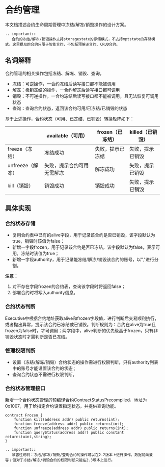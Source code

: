 # 合约管理

本文档描述合约生命周期管理中冻结/解冻/销毁操作的设计方案。

```eval_rst
.. important::
   合约的冻结/解冻/销毁操作支持storagestate的存储模式，不支持mptstate的存储模式。这里提及的合约只限于智能合约，不包括预编译合约、CRUD合约。
```

## 名词解释

合约管理的相关操作包括冻结、解冻、销毁、查询。

- 冻结：可逆操作，一合约冻结后读写接口都不能被调用
- 解冻：撤销冻结的操作，一合约解冻后读写接口都可调用
- 销毁：不可逆操作，一合约冻结后读写接口都不能被调用，且无法恢复可调用状态
- 查询：查询合约状态，返回该合约可用/已冻结/已销毁的状态

基于上述操作，合约状态（可用、已冻结、已销毁）转换矩阵如下：

|                  | available（可用）          | frozen（已冻结） | killed（已销毁） |
| ---------------- | -------------------------- | ---------------- | ---------------- |
| freeze（冻结）   | 冻结成功                   | 失败，提示已冻结 | 失败，提示已销毁 |
| unfreeze（解冻） | 失败，提示合约可用无需解冻 | 解冻成功         | 失败，提示已销毁 |
| kill（销毁）     | 销毁成功                   | 销毁成功         | 失败，提示已销毁 |

## 具体实现

### 合约状态存储

- 复用合约表中已有的alive字段，用于记录该合约是否已销毁，该字段默认为true，销毁时该值为false；
- 新增一字段frozen，用于记录该合约是否已冻结，该字段默认为false，表示可用，冻结时该值为true；
- 新增一字段authority，用于记录能冻结/解冻/销毁该合约的账号，以","进行分割。

**注意：**

1. 对不存在字段frozen的合约表，查询该字段时将返回false；
2. 部署合约时将写入authority信息。

### 合约状态判断

Executive中根据合约地址获取alive和frozen字段值，进行判断后交易顺利执行，或者抛出异常，提示该合约已冻结或已销毁。判断规则为：合约在alive为true且frozen为false时，才可调用；两字段中，alive判断的优先级高于frozen，只有非销毁状态时才需判断是否已冻结。

### 管理权限判断

- 设置（冻结/解冻/销毁）合约状态的操作需进行权限判断，只有authority列表中的账号才能设置该合约的状态；
- 查询合约状态不需进行权限判断。

### 合约状态管理接口

新增一个合约状态管理的预编译合约ContractStatusPrecompiled，地址为0x1007，用于给指定合约设置指定状态，并提供查询功能。

```text
contract Frozen {
    function kill(address addr) public returns(int);
    function freeze(address addr) public returns(int);
    function unfreeze(address addr) public returns(int);
    function queryStatus(address addr) public constant returns(uint,string);
}
```

```eval_rst
.. important::
   兼容性说明：冻结/解冻/销毁/查询合约的操作可以在2.2版本上进行操作，数据前向兼容；但对于冻结/解冻/销毁合约的权限判断只能在2.3版本上进行。
```
